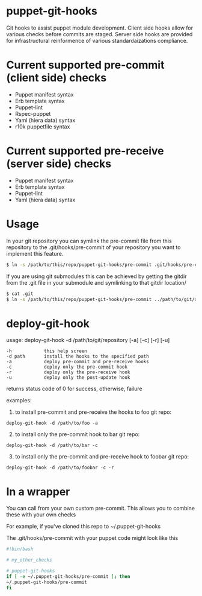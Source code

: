 puppet-git-hooks
================

Git hooks to assist puppet module development.  Client side hooks allow for various checks before commits are staged.  Server side hooks are provided for infrastructural reinformence of various standardaizations compliance.

Current supported pre-commit (client side) checks
=================================================

* Puppet manifest syntax
* Erb template syntax
* Puppet-lint
* Rspec-puppet
* Yaml (hiera data) syntax
* r10k puppetfile syntax

Current supported pre-receive (server side) checks
==================================================

* Puppet manifest syntax
* Erb template syntax
* Puppet-lint
* Yaml (hiera data) syntax

Usage
=====

In your git repository you can symlink the pre-commit file from this repository to the .git/hooks/pre-commit of your repository you want to implement this feature.

```bash
$ ln -s /path/to/this/repo/puppet-git-hooks/pre-commit .git/hooks/pre-commit
```

If you are using git submodules this can be achieved by getting the gitdir from the .git file in your submodule and symlinking to that gitdir location/

```bash
$ cat .git
$ ln -s /path/to/this/repo/puppet-git-hooks/pre-commit ../path/to/git/dir/from/previous/command/hooks/pre-commit
```

deploy-git-hook
===============

  usage: deploy-git-hook -d /path/to/git/repository [-a] [-c] [-r] [-u]

    -h            this help screen
    -d path       install the hooks to the specified path
    -a            deploy pre-commit and pre-receive hooks
    -c            deploy only the pre-commit hook
    -r            deploy only the pre-receive hook
    -u            deploy only the post-update hook

  returns status code of 0 for success, otherwise, failure

  examples:

  1) to install pre-commit and pre-receive the hooks to foo git repo:

    deploy-git-hook -d /path/to/foo -a

  2) to install only the pre-commit hook to bar git repo:

    deploy-git-hook -d /path/to/bar -c

  3) to install only the pre-commit and pre-receive hook to foobar git repo:

    deploy-git-hook -d /path/to/foobar -c -r

In a wrapper
===============
You can call from your own custom pre-commit. This allows you to combine these with your own checks

For example, if you've cloned this repo to ~/.puppet-git-hooks


The .git/hooks/pre-commit with your puppet code might look like this

```bash
#!bin/bash

# my_other_checks

# puppet-git-hooks
if [ -e ~/.puppet-git-hooks/pre-commit ]; then
~/.puppet-git-hooks/pre-commit
fi
```

